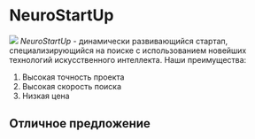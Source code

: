 # NeuroStartUp
![](https://netology-code.github.io/git-homeworks/introduction/assets/logo.png)
*NeuroStartUp* - динамически развивающийся стартап, специализирующийся на поиске с использованием новейших технологий искусственного интеллекта.
Наши преимущества:
1. Высокая точность проекта
2. Высокая скорость поиска
3. Низкая цена

## Отличное предложение